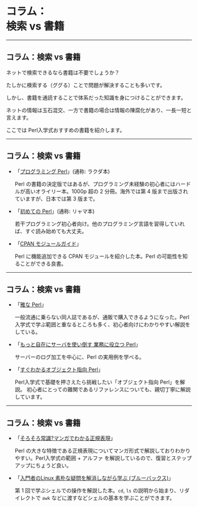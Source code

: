 # コラム：<br>検索 vs 書籍

---

## コラム：検索 vs 書籍

ネットで検索できるなら書籍は不要でしょうか？

たしかに検索する（ググる）ことで問題が解決することも多いです。

しかし、書籍を通読することで体系だった知識を身につけることができます。

ネットの情報は玉石混交、一方で書籍の場合は情報の陳腐化があり、一長一短と言えます。

ここでは Perl入学式おすすめの書籍を紹介します。

---

## コラム：検索 vs 書籍

- 「[プログラミング Perl](https://www.oreilly.co.jp/books/4873110963/)」(通称: ラクダ本)

    Perl の書籍の決定版ではあるが、プログラミング未経験の初心者にはハードルが高いオライリー本。1000p 超の 2 分冊。海外では第 4 版まで出版されていますが、日本では第 3 版まで。

- 「[初めての Perl](https://www.oreilly.co.jp/books/9784873118246/)」(通称: リャマ本)

    若干プログラミング初心者向け。他のプログラミング言語を習得していれば、すぐ読み始めても大丈夫。

- 「[CPAN モジュールガイド](https://www.borndigital.co.jp/book/7427.html)」

    Perl に機能追加できる CPAN モジュールを紹介した本。Perl の可能性を知ることができる良書。

---

## コラム：検索 vs 書籍


- 「[雅な Perl](https://booth.pm/ja/items/260345)」

    一般流通に乗らない同人誌であるが、通販で購入できるようになった。Perl入学式で学ぶ範囲と重なるところも多く、初心者向けにわかりやすい解説をしている。

- 「[もっと自在にサーバを使い倒す 業務に役立つ Perl](https://gihyo.jp/book/2012/978-4-7741-5025-3)」

    サーバーのログ加工を中心に、Perl の実用例を学べる。

- 「[すぐわかるオブジェクト指向 Perl](https://gihyo.jp/book/2008/978-4-7741-3504-5)」

    Perl入学式で基礎を押さえたら挑戦したい「オブジェクト指向 Perl」を解説。
    初心者にとっての難関であるリファレンスについても、親切丁寧に解説しています。


---

## コラム：検索 vs 書籍

- 「[そろそろ常識?マンガでわかる正規表現](https://libroworks.co.jp/?p=3271)」

    Perl の大きな特徴である正規表現についてマンガ形式で解説しておりわかりやすい。Perl入学式の範囲 + アルファ を解説しているので、復習とステップアップにちょうど良い。

- 「[入門者のLinux 素朴な疑問を解消しながら学ぶ (ブルーバックス)](https://bookclub.kodansha.co.jp/product?item=0000194950)」

    第 1 回で学ぶシェルでの操作を解説した本。`cd`, `ls` の説明から始まり、リダイレクトで `awk` などに渡すなどシェルの基本を学ぶことができます。


